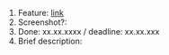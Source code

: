 1. Feature: [link](...)
2. Screenshot?:
3. Done: xx.xx.xxxx / deadline: xx.xx.xxx
4. Brief description:
